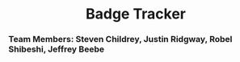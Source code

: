 <h1 align="center">Badge Tracker</h1>
<h3>Team Members: Steven Childrey, Justin Ridgway, Robel Shibeshi, Jeffrey Beebe</h3>

